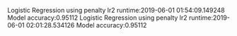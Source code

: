 Logistic Regression using penalty lr2
runtime:2019-06-01 01:54:09.149248
Model accuracy:0.95112
Logistic Regression using penalty lr2
runtime:2019-06-01 02:01:28.534126
Model accuracy:0.95112
